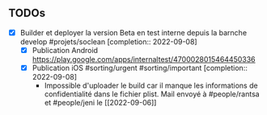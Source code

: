 ## TODOs

- [x] Builder et deployer la version Beta en test interne depuis la barnche develop #projets/soclean [completion:: 2022-09-08]
	- [x] Publication Android https://play.google.com/apps/internaltest/4700028015464450336
	- [x] Publication iOS #sorting/urgent #sorting/important [completion:: 2022-09-08]
		- Impossible d'uploader le build car il manque les informations de confidentialité dans le fichier plist. Mail envoyé à #people/rantsa et #people/jeni  le [[2022-09-06]]

